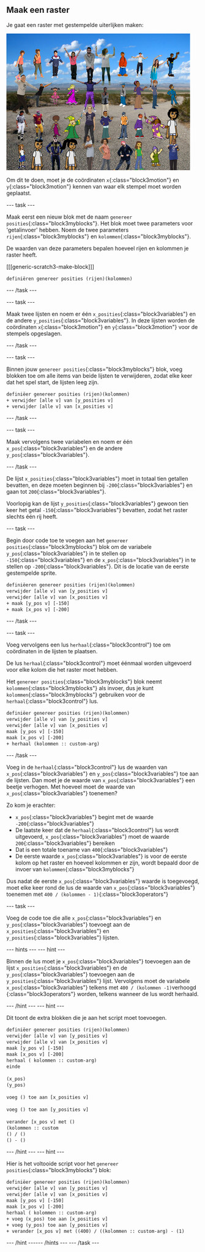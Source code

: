 ## Maak een raster

Je gaat een raster met gestempelde uiterlijken maken:

![stempels in raster](images/stamp_grid.png)

Om dit te doen, moet je de coördinaten `x`{:class="block3motion"} en `y`{:class="block3motion"} kennen van waar elk stempel moet worden geplaatst.

--- task ---

Maak eerst een nieuw blok met de naam `genereer posities`{:class="block3myblocks"}. Het blok moet twee parameters voor 'getalinvoer' hebben. Noem de twee parameters `rijen`{:class="block3myblocks"} en `kolommen`{:class="block3myblocks"}.

De waarden van deze parameters bepalen hoeveel rijen en kolommen je raster heeft.

[[[generic-scratch3-make-block]]]

```blocks3
definiëren genereer posities (rijen)(kolommen)
```

--- /task ---

--- task ---

Maak twee lijsten en noem er één `x_posities`{:class="block3variables"} en de andere `y_posities`{:class="block3variables"}. In deze lijsten worden de coördinaten `x`{:class="block3motion"} en `y`{:class="block3motion"} voor de stempels opgeslagen.

--- /task ---

--- task ---

Binnen jouw `genereer posities`{:class="block3myblocks"} blok, voeg blokken toe om alle items van beide lijsten te verwijderen, zodat elke keer dat het spel start, de lijsten leeg zijn.

```blocks3
definiëer genereer posities (rijen)(kolommen)
+ verwijder [alle v] van [y_posities v]
+ verwijder [alle v] van [x_posities v]
```

--- /task ---

--- task ---

Maak vervolgens twee variabelen en noem er één `x_pos`{:class="block3variables"} en de andere `y_pos`{:class="block3variables"}.

--- /task ---

De lijst `x_posities`{:class="block3variables"} moet in totaal tien getallen bevatten, en deze moeten beginnen bij `-200`{:class="block3variables"} en gaan tot `200`{:class="block3variables"}.

Voorlopig kan de lijst `y_posities`{:class="block3variables"} gewoon tien keer het getal `-150`{:class="block3variables"} bevatten, zodat het raster slechts één rij heeft.

--- task ---

Begin door code toe te voegen aan het `genereer posities`{:class="block3myblocks"} blok om de variabele `y_pos`{:class="block3variables"} in te stellen op `-150`{:class="block3variables"} en de `x_pos`{:class="block3variables"} in te stellen op `-200`{:class="block3variables"}. Dit is de locatie van de eerste gestempelde sprite.

```blocks3
definiëeren genereer posities (rijen)(kolommen)
verwijder [alle v] van [y_posities v]
verwijder [alle v] van [x_posities v]
+ maak [y_pos v] [-150]
+ maak [x_pos v] [-200]
```

--- /task ---

--- task ---

Voeg vervolgens een lus `herhaal`{:class="block3control"} toe om coördinaten in de lijsten te plaatsen.

De lus `herhaal`{:class="block3control"} moet éénmaal worden uitgevoerd voor elke kolom die het raster moet hebben.

Het `genereer posities`{:class="block3myblocks"} blok neemt `kolommen`{:class="block3myblocks"} als invoer, dus je kunt `kolommen`{:class="block3myblocks"} gebruiken voor de `herhaal`{:class="block3control"} lus.

```blocks3
definiëer genereer posities (rijen)(kolommen)
verwijder [alle v] van [y_posities v]
verwijder [alle v] van [x_posities v]
maak [y_pos v] [-150]
maak [x_pos v] [-200]
+ herhaal (kolommen :: custom-arg)
```

--- /task ---

Voeg in de `herhaal`{:class="block3control"} lus de waarden van `x_pos`{:class="block3variables"} en `y_pos`{:class="block3variables"} toe aan de lijsten. Dan moet je de waarde van `x_pos`{:class="block3variables"} een beetje verhogen. Met hoeveel moet de waarde van `x_pos`{:class="block3variables"} toenemen?

Zo kom je erachter:

- `x_pos`{:class="block3variables"} begint met de waarde `-200`{:class="block3variables"}
- De laatste keer dat de `herhaal`{:class="block3control"} lus wordt uitgevoerd, `x_pos`{:class="block3variables"} moet de waarde `200`{:class="block3variables"} bereiken
- Dat is een totale toename van `400`{:class="block3variables"}
- De eerste waarde `x_pos`{:class="block3variables"} is voor de eerste kolom op het raster en hoeveel kolommen er zijn, wordt bepaald door de invoer van `kolommen`{:class="block3myblocks"}

Dus nadat de eerste `x_pos`{:class="block3variables"} waarde is toegevoegd, moet elke keer rond de lus de waarde van `x_pos`{:class="block3variables"} toenemen met `400 / (kolommen - 1)`{:class="block3operators"}

--- task ---

Voeg de code toe die alle `x_pos`{:class="block3variables"} en `y_pos`{:class="block3variables"} toevoegt aan de `x_posities`{:class="block3variables"} en `y_posities`{:class="block3variables"} lijsten.

--- hints ---
 --- hint ---

Binnen de lus moet je `x_pos`{:class="block3variables"} toevoegen aan de lijst `x_posities`{:class="block3variables"} en de `y_pos`{:class="block3variables"} toevoegen aan de `y_posities`{:class="block3variables"} lijst. Vervolgens moet de variabele `x_pos`{:class="block3variables"} telkens met `400 / (kolommen -1)`verhoogd {:class="block3operators"} worden, telkens wanneer de lus wordt herhaald.

--- /hint --- --- hint ---

Dit toont de extra blokken die je aan het script moet toevoegen.

```blocks3
definiëer genereer posities (rijen)(kolommen)
verwijder [alle v] van [y_posities v]
verwijder [alle v] van [x_posities v]
maak [y_pos v] [-150]
maak [x_pos v] [-200]
herhaal ( kolommen :: custom-arg)
einde

(x_pos)
(y_pos)

voeg () toe aan [x_posities v]

voeg () toe aan [y_posities v]

verander [x_pos v] met ()
(kolommen :: custom
() / () 
() - ()
```

--- /hint --- --- hint ---

Hier is het voltooide script voor het `genereer posities`{:class="block3myblocks"} blok:

```blocks3
definiëer genereer posities (rijen)(kolommen)
verwijder [alle v] van [y_posities v]
verwijder [alle v] van [x_posities v]
maak [y_pos v] [-150]
maak [x_pos v] [-200]
herhaal ( kolommen :: custom-arg)
+ voeg (x_pos) toe aan [x_posities v]
+ voeg (y_pos) toe aan [y_posities v]
+ verander [x_pos v] met ((400) / ((kolommen :: custom-arg) - (1)
```

--- /hint ------ /hints --- --- /task ---